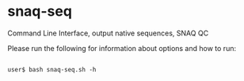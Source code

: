 # snaq-seq
Command Line Interface, output native sequences, SNAQ QC


Please run the following for information about options and how to run: 

```

user$ bash snaq-seq.sh -h 
```
